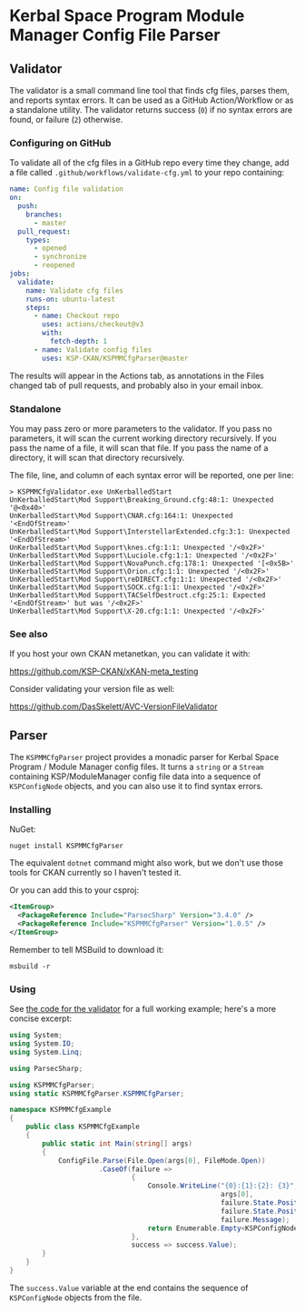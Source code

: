 # Kerbal Space Program Module Manager Config File Parser

## Validator

The validator is a small command line tool that finds cfg files, parses them, and reports syntax errors. It can be used as a GitHub Action/Workflow or as a standalone utility. The validator returns success (`0`) if no syntax errors are found, or failure (`2`) otherwise.

### Configuring on GitHub

To validate all of the cfg files in a GitHub repo every time they change, add a file called `.github/workflows/validate-cfg.yml` to your repo containing:

```yaml
name: Config file validation
on:
  push:
    branches:
      - master
  pull_request:
    types:
      - opened
      - synchronize
      - reopened
jobs:
  validate:
    name: Validate cfg files
    runs-on: ubuntu-latest
    steps:
      - name: Checkout repo
        uses: actions/checkout@v3
        with:
          fetch-depth: 1
      - name: Validate config files
        uses: KSP-CKAN/KSPMMCfgParser@master
```

The results will appear in the Actions tab, as annotations in the Files changed tab of pull requests, and probably also in your email inbox.

### Standalone

You may pass zero or more parameters to the validator. If you pass no parameters, it will scan the current working directory recursively. If you pass the name of a file, it will scan that file. If you pass the name of a directory, it will scan that directory recursively.

The file, line, and column of each syntax error will be reported, one per line:

```
> KSPMMCfgValidator.exe UnKerballedStart
UnKerballedStart\Mod Support\Breaking_Ground.cfg:48:1: Unexpected '@<0x40>'
UnKerballedStart\Mod Support\CNAR.cfg:164:1: Unexpected '<EndOfStream>'
UnKerballedStart\Mod Support\InterstellarExtended.cfg:3:1: Unexpected '<EndOfStream>'
UnKerballedStart\Mod Support\knes.cfg:1:1: Unexpected '/<0x2F>'
UnKerballedStart\Mod Support\Luciole.cfg:1:1: Unexpected '/<0x2F>'
UnKerballedStart\Mod Support\NovaPunch.cfg:178:1: Unexpected '[<0x5B>'
UnKerballedStart\Mod Support\Orion.cfg:1:1: Unexpected '/<0x2F>'
UnKerballedStart\Mod Support\reDIRECT.cfg:1:1: Unexpected '/<0x2F>'
UnKerballedStart\Mod Support\SOCK.cfg:1:1: Unexpected '/<0x2F>'
UnKerballedStart\Mod Support\TACSelfDestruct.cfg:25:1: Expected '<EndOfStream>' but was '/<0x2F>'
UnKerballedStart\Mod Support\X-20.cfg:1:1: Unexpected '/<0x2F>'
```

### See also

If you host your own CKAN metanetkan, you can validate it with:

<https://github.com/KSP-CKAN/xKAN-meta_testing>

Consider validating your version file as well:

<https://github.com/DasSkelett/AVC-VersionFileValidator>

## Parser

The `KSPMMCfgParser` project provides a monadic parser for Kerbal Space Program / Module Manager config files. It turns a `string` or a `Stream` containing KSP/ModuleManager config file data into a sequence of `KSPConfigNode` objects, and you can also use it to find syntax errors.

### Installing

NuGet:

```
nuget install KSPMMCfgParser
```

The equivalent `dotnet` command might also work, but we don't use those tools for CKAN currently so I haven't tested it.

Or you can add this to your csproj:

```xml
<ItemGroup>
  <PackageReference Include="ParsecSharp" Version="3.4.0" />
  <PackageReference Include="KSPMMCfgParser" Version="1.0.5" />
</ItemGroup>
```

Remember to tell MSBuild to download it:

```
msbuild -r
```

### Using

See [the code for the validator](KSPMMCfgValidator/KSPMMCfgValidator.cs) for a full working example; here's a more concise excerpt:

```csharp
using System;
using System.IO;
using System.Linq;

using ParsecSharp;

using KSPMMCfgParser;
using static KSPMMCfgParser.KSPMMCfgParser;

namespace KSPMMCfgExample
{
    public class KSPMMCfgExample
    {
        public static int Main(string[] args)
        {
            ConfigFile.Parse(File.Open(args[0], FileMode.Open))
                      .CaseOf(failure =>
                              {
                                  Console.WriteLine("{0}:{1}:{2}: {3}",
                                                    args[0],
                                                    failure.State.Position.Line,
                                                    failure.State.Position.Column,
                                                    failure.Message);
                                  return Enumerable.Empty<KSPConfigNode>();
                              },
                              success => success.Value);
        }
    }
}
```

The `success.Value` variable at the end contains the sequence of `KSPConfigNode` objects from the file.
